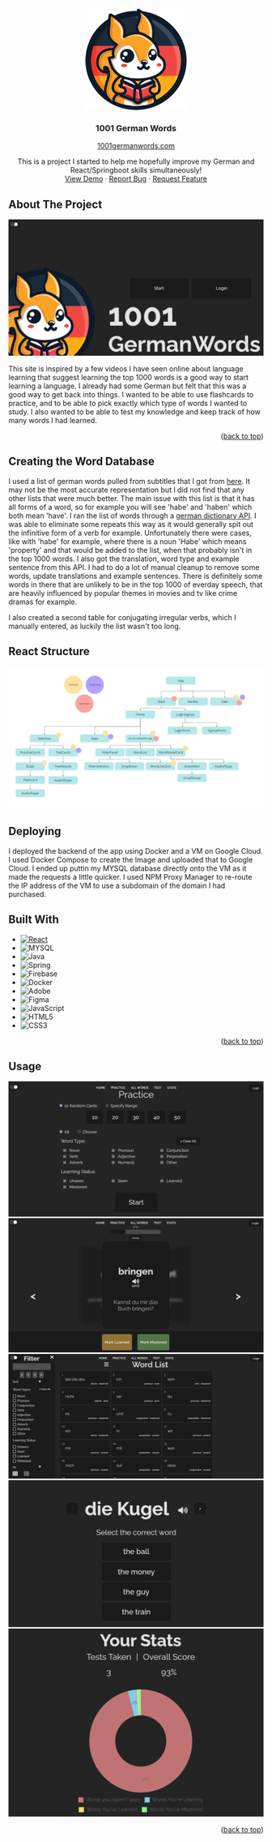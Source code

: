 
<a id="readme-top"></a>

<!-- PROJECT LOGO -->
<br />
<div align="center">
  <a href="https://github.com/othneildrew/Best-README-Template">
    <img src="/images/logo.png" alt="Logo" width="200" height="200">
  </a>

  <h3 align="center">1001 German Words</h3>
  <a href="https://1001germanwords.com">1001germanwords.com</a>
  <p align="center">
    This is a project I started to help me hopefully improve my German and React/Springboot skills simultaneously!
    <br />
    <a href="https://1001germanwords.com">View Demo</a>
    ·
    <a href="https://github.com/siobhanhardt/GermanFlashcardApp/issues/new?assignees=&labels=bug&projects=&template=bug_report.md">Report Bug</a>
    ·
    <a href="https://github.com/siobhanhardt/GermanFlashcardApp/issues/new?assignees=&labels=enhancement&projects=&template=feature_request.md">Request Feature</a>
  </p>
</div>

<!-- ABOUT THE PROJECT -->
## About The Project

![Product Name Screen Shot][product-screenshot]

This site is inspired by a few videos I have seen online about language learning that suggest learning the top 1000 words is a good way to start learning a language. I already had some German but felt that this was a good way to get back into things. I wanted to be able to use flashcards to practice, and to be able to pick exactly which type of words I wanted to study. I also wanted to be able to test my knowledge and keep track of how many words I had learned.

<p align="right">(<a href="#readme-top">back to top</a>)</p>

## Creating the Word Database
I used a list of german words pulled from subtitles that I got from [here](https://en.wiktionary.org/wiki/Wiktionary:Frequency_lists/German_subtitles_1000). It may not be the most accurate representation but I did not find that any other lists that were much better. The main issue with this list is that it has all forms of a word, so for example you will see 'habe' and 'haben' which both mean 'have'. I ran the list of words through a [german dictionary API](https://en.pons.com/p/online-dictionary/developers/api).
I was able to eliminate some repeats this way as it would generally spit out the infinitive form of a verb for example. Unfortunately there were cases, like with 'habe' for example, where there is a noun 'Habe' which means 'property' and that would be added to the list, when that probably isn't in the top 1000 words. I also got the translation, word type and example sentence from this API. I had to do a lot of manual cleanup to remove some words, update translations and example sentences. There is definitely some words in there that are unlikely to be in the top 1000 of everday speech, that are heavily influenced by popular themes in movies and tv like crime dramas for example.

I also created a second table for conjugating irregular verbs, which I manually entered, as luckily the list wasn't too long.
## React Structure
![Structure](images/reacttree.jpg)
## Deploying

I deployed the backend of the app using Docker and a VM on Google Cloud. I used Docker Compose to create the Image and uploaded that to Google Cloud. I ended up puttin my MYSQL database directly onto the VM as it made the requests a little quicker. I used NPM Proxy Manager to re-route the IP address of the VM to use a subdomain of the domain I had purchased.

## Built With

* [![React][React.js]][React-url]
* ![MYSQL](https://img.shields.io/badge/MySQL-005C84?style=for-the-badge&logo=mysql&logoColor=white)
* ![Java](https://img.shields.io/badge/java-%23ED8B00.svg?style=for-the-badge&logo=openjdk&logoColor=white)
* ![Spring](https://img.shields.io/badge/spring-%236DB33F.svg?style=for-the-badge&logo=spring&logoColor=white)
* ![Firebase](https://img.shields.io/badge/firebase-ffca28?style=for-the-badge&logo=firebase&logoColor=black)
* ![Docker](https://img.shields.io/badge/docker-%230db7ed.svg?style=for-the-badge&logo=docker&logoColor=white)
* ![Adobe](https://img.shields.io/badge/adobe-%23FF0000.svg?style=for-the-badge&logo=adobe&logoColor=white)
* ![Figma](https://img.shields.io/badge/figma-%23F24E1E.svg?style=for-the-badge&logo=figma&logoColor=white)
* ![JavaScript](https://img.shields.io/badge/javascript-%23323330.svg?style=for-the-badge&logo=javascript&logoColor=%23F7DF1E)
* ![HTML5](https://img.shields.io/badge/html5-%23E34F26.svg?style=for-the-badge&logo=html5&logoColor=white)
* ![CSS3](https://img.shields.io/badge/css3-%231572B6.svg?style=for-the-badge&logo=css3&logoColor=white)


<p align="right">(<a href="#readme-top">back to top</a>)</p>

<!-- USAGE EXAMPLES -->
## Usage

![Selection](images/practice.png)
![Flashcards](images/flashcards.png)
![WordList](images/wordlist.png)
![Test](images/test.png)
![Stats](images/stats.png)
<p align="right">(<a href="#readme-top">back to top</a>)</p>


<!-- MARKDOWN LINKS & IMAGES -->
<!-- https://www.markdownguide.org/basic-syntax/#reference-style-links -->
[contributors-shield]: https://img.shields.io/github/contributors/othneildrew/Best-README-Template.svg?style=for-the-badge
[contributors-url]: https://github.com/othneildrew/Best-README-Template/graphs/contributors
[forks-shield]: https://img.shields.io/github/forks/othneildrew/Best-README-Template.svg?style=for-the-badge
[forks-url]: https://github.com/othneildrew/Best-README-Template/network/members
[stars-shield]: https://img.shields.io/github/stars/othneildrew/Best-README-Template.svg?style=for-the-badge
[stars-url]: https://github.com/othneildrew/Best-README-Template/stargazers
[issues-shield]: https://img.shields.io/github/issues/othneildrew/Best-README-Template.svg?style=for-the-badge
[issues-url]: https://github.com/othneildrew/Best-README-Template/issues
[license-shield]: https://img.shields.io/github/license/othneildrew/Best-README-Template.svg?style=for-the-badge
[license-url]: https://github.com/othneildrew/Best-README-Template/blob/master/LICENSE.txt
[linkedin-shield]: https://img.shields.io/badge/-LinkedIn-black.svg?style=for-the-badge&logo=linkedin&colorB=555
[linkedin-url]: https://linkedin.com/in/othneildrew
[product-screenshot]: images/home.png
[Next.js]: https://img.shields.io/badge/next.js-000000?style=for-the-badge&logo=nextdotjs&logoColor=white
[Next-url]: https://nextjs.org/
[React.js]: https://img.shields.io/badge/React-20232A?style=for-the-badge&logo=react&logoColor=61DAFB
[React-url]: https://reactjs.org/
[Vue.js]: https://img.shields.io/badge/Vue.js-35495E?style=for-the-badge&logo=vuedotjs&logoColor=4FC08D
[Vue-url]: https://vuejs.org/
[Angular.io]: https://img.shields.io/badge/Angular-DD0031?style=for-the-badge&logo=angular&logoColor=white
[Angular-url]: https://angular.io/
[Svelte.dev]: https://img.shields.io/badge/Svelte-4A4A55?style=for-the-badge&logo=svelte&logoColor=FF3E00
[Svelte-url]: https://svelte.dev/
[Laravel.com]: https://img.shields.io/badge/Laravel-FF2D20?style=for-the-badge&logo=laravel&logoColor=white
[Laravel-url]: https://laravel.com
[Bootstrap.com]: https://img.shields.io/badge/Bootstrap-563D7C?style=for-the-badge&logo=bootstrap&logoColor=white
[Bootstrap-url]: https://getbootstrap.com
[JQuery.com]: https://img.shields.io/badge/jQuery-0769AD?style=for-the-badge&logo=jquery&logoColor=white
[JQuery-url]: https://jquery.com 
